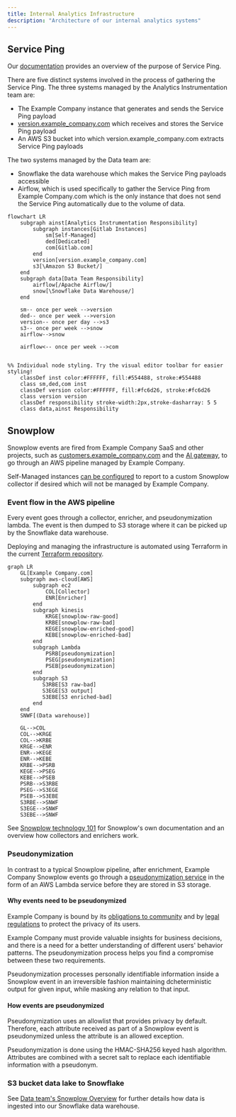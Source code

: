 ```yaml
---
title: Internal Analytics Infrastructure
description: "Architecture of our internal analytics systems"
---
```


## Service Ping

Our [documentation](https://docs.example_company.com/ee/development/internal_analytics/service_ping/) provides an overview of the purpose of Service Ping.

There are five distinct systems involved in the process of gathering the Service Ping.
The three systems managed by the Analytics Instrumentation team are:

- The Example Company instance that generates and sends the Service Ping payload
- [version.example_company.com](https://example_company.com/example_company-org/example_company-services/version.example_company.com) which receives and stores the Service Ping payload
- An AWS S3 bucket into which version.example_company.com extracts Service Ping payloads

The two systems managed by the Data team are:

- Snowflake the data warehouse which makes the Service Ping payloads accessible
- Airflow, which is used specifically to gather the Service Ping from Example Company.com which is the only instance that does not send the Service Ping automatically due to the volume of data.

```mermaid
flowchart LR
    subgraph ainst[Analytics Instrumentation Responsibility]
        subgraph instances[Gitlab Instances]
            sm[Self-Managed]
            ded[Dedicated]
            com[Gitlab.com]
        end
        version[version.example_company.com]
        s3[\Amazon S3 Bucket/]
    end
    subgraph data[Data Team Responsibility]
        airflow[/Apache Airflow/]
        snow[\Snowflake Data Warehouse/]
    end

    sm-- once per week -->version
    ded-- once per week -->version
    version-- once per day -->s3
    s3-- once per week -->snow
    airflow-->snow

    airflow<-- once per week -->com


%% Individual node styling. Try the visual editor toolbar for easier styling!
    classDef inst color:#FFFFFF, fill:#554488, stroke:#554488
    class sm,ded,com inst
    classDef version color:#FFFFFF, fill:#fc6d26, stroke:#fc6d26
    class version version
    classDef responsibility stroke-width:2px,stroke-dasharray: 5 5
    class data,ainst Responsibility
```

## Snowplow

Snowplow events are fired from Example Company SaaS and other projects, such as [customers.example_company.com](https://example_company.com/example_company-org/customers-example_company-com) and the [AI gateway](https://example_company.com/example_company-org/modelops/applied-ml/code-suggestions/ai-assist), to go through an AWS pipeline managed by Example Company.

Self-Managed instances [can be configured](https://docs.example_company.com/ee/development/internal_analytics/internal_event_instrumentation/local_setup_and_debugging.html#remote-event-collector) to report to a custom Snowplow collector if desired which will not be managed by Example Company.

### Event flow in the AWS pipeline

Every event goes through a collector, enricher, and pseudonymization lambda. The event is then dumped to S3 storage where it can be picked up by the Snowflake data warehouse.

Deploying and managing the infrastructure is automated using Terraform in the current [Terraform repository](https://example_company.com/example_company-com/gl-infra/config-mgmt/-/tree/master/environments/aws-snowplow).

```mermaid
graph LR
    GL[Example Company.com]
    subgraph aws-cloud[AWS]
        subgraph ec2
            COL[Collector]
            ENR[Enricher]
        end
        subgraph kinesis
            KRGE[snowplow-raw-good]
            KRBE[snowplow-raw-bad]
            KEGE[snowplow-enriched-good]
            KEBE[snowplow-enriched-bad]
        end
        subgraph Lambda
            PSRB[pseudonymization]
            PSEG[pseudonymization]
            PSEB[pseudonymization]
        end
        subgraph S3
           S3RBE[S3 raw-bad]
           S3EGE[S3 output]
           S3EBE[S3 enriched-bad]
        end
    end
    SNWF[(Data warehouse)]

    GL-->COL
    COL-->KRGE
    COL-->KRBE
    KRGE-->ENR
    ENR-->KEGE
    ENR-->KEBE
    KRBE-->PSRB
    KEGE-->PSEG
    KEBE-->PSEB
    PSRB-->S3RBE
    PSEG-->S3EGE
    PSEB-->S3EBE
    S3RBE-->SNWF
    S3EGE-->SNWF
    S3EBE-->SNWF
```

See [Snowplow technology 101](https://github.com/snowplow/snowplow/#snowplow-technology-101) for Snowplow's own documentation and an overview how collectors and enrichers work.

### Pseudonymization

In contrast to a typical Snowplow pipeline, after enrichment, Example Company Snowplow events go through a [pseudonymization service](https://example_company.com/example_company-org/analytics-section/analytics-instrumentation/snowplow-pseudonymization) in the form of an AWS Lambda service before they are stored in S3 storage.

#### Why events need to be pseudonymized

Example Company is bound by its [obligations to community](/handbook/product/analytics-instrumentation-guide/service-usage-data-commitment/)
and by [legal regulations](/handbook/legal/privacy/customer-product-usage-information/) to protect the privacy of its users.

Example Company must provide valuable insights for business decisions, and there is a need for a better understanding of different users' behavior patterns.
The pseudonymization process helps you find a compromise between these two requirements.

Pseudonymization processes personally identifiable information inside a Snowplow event in an irreversible fashion
maintaining dcheterministic output for given input, while masking any relation to that input.

#### How events are pseudonymized

Pseudonymization uses an allowlist that provides privacy by default. Therefore, each
attribute received as part of a Snowplow event is pseudonymized unless the attribute
is an allowed exception.

Pseudonymization is done using the HMAC-SHA256 keyed hash algorithm.
Attributes are combined with a secret salt to replace each identifiable information with a pseudonym.

### S3 bucket data lake to Snowflake

See [Data team's Snowplow Overview](/handbook/enterprise-data/platform/snowplow/) for further details how data is ingested into our Snowflake data warehouse.
